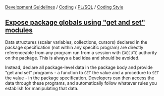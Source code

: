 [Development Guidelines](../../../../README.md) / [Coding](../../../../README.md#coding) / [PL/SQL](../../../../README.md#coding_pl_sql) / [Coding Style](../../../../doc/coding/pl_sql/coding_style.md)

## [Expose package globals using "get and set" modules](../../../../doc/coding/pl_sql/coding_style.md#ExposeGetSet)

Data structures (scalar variables, collections, cursors) declared in the package specification (not within any specific program) are directly referenceable from any program run from a session with `EXECUTE` authority on the package. This is always a bad idea and should be avoided.

Instead, declare all package-level data in the package body and provide "get and set" programs - a function to `GET` the value and a procedure to `SET` the value - in the package specification. Developers can then access the data through these programs, and automatically follow whatever rules you establish for manipulating that data.
